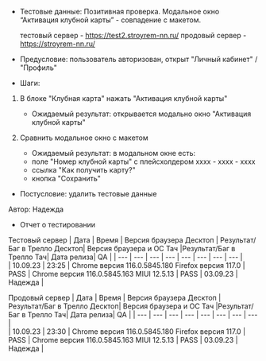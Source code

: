 * Тестовые данные: Позитивная проверка. Модальное окно “Активация клубной карты” - совпадение с макетом.

	тестовый сервер - https://test2.stroyrem-nn.ru/   продовый сервер - https://stroyrem-nn.ru/

* Предусловие: пользователь авторизован, открыт "Личный кабинет" / "Профиль"

* Шаги:
1.	В блоке "Клубная карта" нажать "Активация клубной карты"
	* Ожидаемый результат: открывается модально окно "Активация клубной карты"
	
2.	Сравнить модальное окно с макетом
	* Ожидаемый результат: в модальном окне есть:
	- поле "Номер клубной карты" с плейсхолдером хххх - хххх - хххх
	- ссылка "Как получить карту?"
	- кнопка "Сохранить"
 
* Постусловие: удалить тестовые данные

Автор: Надежда

* Отчет о тестировании
  
Тестовый сервер
| Дата | Время | Версия браузера Десктоп | Результат/Баг в Трелло Десктоп|  Версия браузера и ОС Тач |Результат/Баг в Трелло Тач| Дата релиза| QA  |
| --- | --- | --- | --- |  --- | --- | --- | --- |   
| 10.09.23 | 23:25 | Chrome версия 116.0.5845.180 Firefox версия 117.0 | PASS | Chrome версия 116.0.5845.163 MIUI 12.5.13 | PASS | 03.09.23 | Надежда |  

Продовый сервер
| Дата | Время | Версия браузера Десктоп | Результат/Баг в Трелло Десктоп|  Версия браузера и ОС Тач |Результат/Баг в Трелло Тач| Дата релиза| QA |
| --- | --- | --- | --- |  --- | --- | --- | --- |   
| 10.09.23 | 23:30 | Chrome версия 116.0.5845.180 Firefox версия 117.0 | PASS | Chrome версия 116.0.5845.163 MIUI 12.5.13 | PASS | 03.09.23 | Надежда |
 